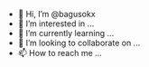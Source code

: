 - 👋 Hi, I’m @bagusokx
- 👀 I’m interested in ...
- 🌱 I’m currently learning ...
- 💞️ I’m looking to collaborate on ...
- 📫 How to reach me ...

<!---
bagusokx/bagusokx is a ✨ special ✨ repository because its `README.md` (this file) appears on your GitHub profile.
You can click the Preview link to take a look at your changes.
--->
